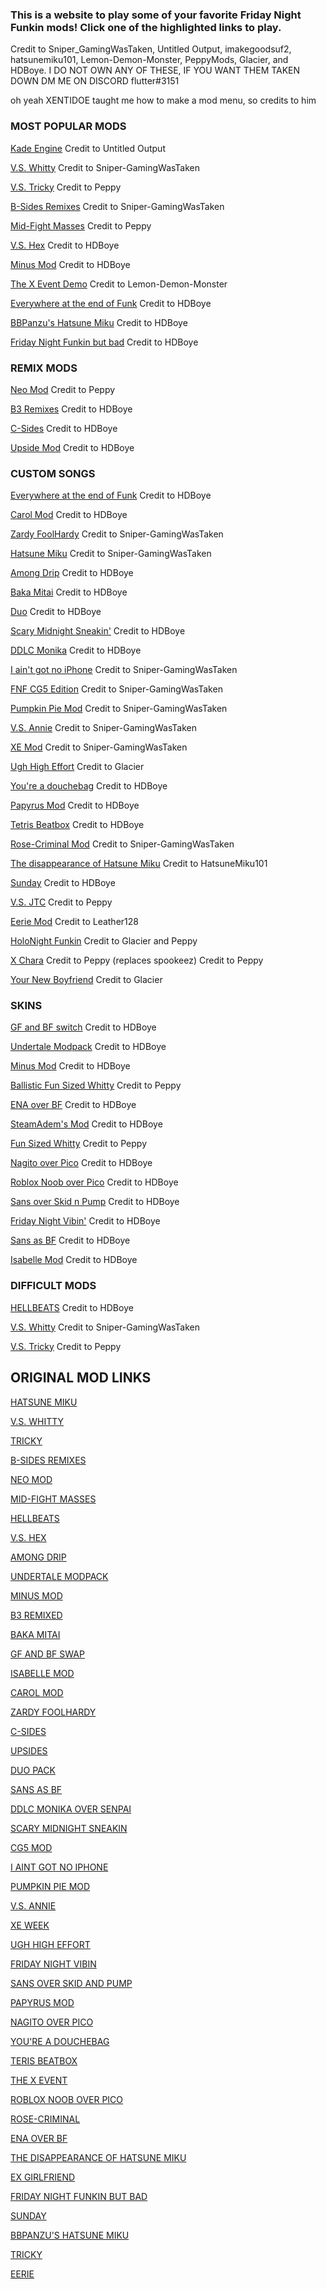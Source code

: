 ### This is a website to play some of your favorite Friday Night Funkin mods! Click one of the highlighted links to play.

Credit to Sniper_GamingWasTaken, Untitled Output, imakegoodsuf2, hatsunemiku101, Lemon-Demon-Monster, PeppyMods, Glacier, and HDBoye. I DO NOT OWN ANY OF THESE, IF YOU WANT THEM TAKEN DOWN DM ME ON DISCORD flutter#3151

oh yeah XENTIDOE taught me how to make a mod menu, so credits to him

### MOST POPULAR MODS



[Kade Engine](https://untitledoutput.itch.io/friday-night-funkin-kade-engine) Credit to Untitled Output

[V.S. Whitty](https://sniper-gamingwastaken.itch.io/friday-night-funkin-vs-whitty-full-week-optimized-kade-engine) Credit to Sniper-GamingWasTaken

[V.S. Tricky](https://elpeppywall.github.io/Mods/Tricky) Credit to Peppy

[B-Sides Remixes](https://sniper-gamingwastaken.itch.io/friday-night-funkin-b-sides-optimized-kade-engine-ver) Credit to Sniper-GamingWasTaken

[Mid-Fight Masses](https://elpeppywall.github.io/Mods/Sarvente) Credit to Peppy

[V.S. Hex](https://hdboye.github.io/FnfModAttempt/hex) Credit to HDBoye

[Minus Mod](https://hdboye.github.io/FnfModAttempt/minus) Credit to HDBoye

[The X Event Demo](https://lemon-demon-monster.itch.io/the-x-event-demo) Credit to Lemon-Demon-Monster

[Everywhere at the end of Funk](https://hdboye.github.io/FnfModAttempt2/end) Credit to HDBoye

[BBPanzu's Hatsune Miku](https://hdboye.github.io/FnfModAttempt2/bbmiku) Credit to HDBoye

[Friday Night Funkin but bad](https://hdboye.github.io/FnfModAttempt2/bad) Credit to HDBoye

### REMIX MODS



[Neo Mod](https://peppymods.itch.io/neo?secret=TNWwnRNyKy9ofksuJ9tFQ0ZMn1I) Credit to Peppy 

[B3 Remixes](https://hdboye.github.io/FnfModAttempt/bthree) Credit to HDBoye

[C-Sides](https://hdboye.github.io/FnfModAttempt/cside) Credit to HDBoye

[Upside Mod](https://hdboye.github.io/FnfModAttempt/upside) Credit to HDBoye

### CUSTOM SONGS

[Everywhere at the end of Funk](https://hdboye.github.io/FnfModAttempt2/end) Credit to HDBoye

[Carol Mod](https://hdboye.github.io/FnfModAttempt/carol) Credit to HDBoye

[Zardy FoolHardy](https://sniper-gamingwastaken.itch.io/friday-night-funkin-vs-zardy-full-week-optimized-kade-engine) Credit to Sniper-GamingWasTaken

[Hatsune Miku](https://sniper-gamingwastaken.itch.io/friday-night-funkin-miku-mod-kade) Credit to Sniper-GamingWasTaken

[Among Drip](https://hdboye.github.io/FnfModAttempt/drip) Credit to HDBoye

[Baka Mitai](https://hdboye.github.io/FnfModAttempt/mitai) Credit to HDBoye

[Duo](https://hdboye.github.io/FnfModAttempt/duo) Credit to HDBoye

[Scary Midnight Sneakin'](https://hdboye.github.io/FnfModAttempt/scary) Credit to HDBoye

[DDLC Monika](https://hdboye.github.io/FnfModAttempt/monika) Credit to HDBoye

[I ain't got no iPhone](https://sniper-gamingwastaken.itch.io/friday-night-funkin-but-monster-has-no-iphone) Credit to Sniper-GamingWasTaken

[FNF CG5 Edition](https://sniper-gamingwastaken.itch.io/friday-night-funkin-cg5-edition-full-week-optimized-kade-engine) Credit to Sniper-GamingWasTaken

[Pumpkin Pie Mod](https://sniper-gamingwastaken.itch.io/friday-night-funkin-pumkin-pie-custom-song) Credit to Sniper-GamingWasTaken

[V.S. Annie](https://sniper-gamingwastaken.itch.io/friday-night-funkin-annie-custom-week-optomized-kade-engine-version) Credit to Sniper-GamingWasTaken

[XE Mod](https://sniper-gamingwastaken.itch.io/friday-night-funkin-custom-week-xe-optimized) Credit to Sniper-GamingWasTaken

[Ugh High Effort](https://glacierr.itch.io/ugh) Credit to Glacier

[You're a douchebag](https://hdboye.github.io/FnfModAttempt/douchebag) Credit to HDBoye

[Papyrus Mod](https://hdboye.github.io/FnfModAttempt/papyrus) Credit to HDBoye

[Tetris Beatbox](https://hdboye.github.io/FnfModAttempt/tetris) Credit to HDBoye

[Rose-Criminal Mod](https://sniper-gamingwastaken.itch.io/friday-night-funkin-rose-criminal-port) Credit to Sniper-GamingWasTaken

[The disappearance of Hatsune Miku](https://hatsunemiku101.itch.io/the-disappearance-of-hatsune-miku) Credit to HatsuneMiku101

[Sunday](https://hdboye.github.io/FnfModAttempt2/sunday) Credit to HDBoye

[V.S. JTC](https://peppymods.itch.io/vs-jtc/download/DnXpsc2HncMqapf7j_jpwxvP5yzhBXFLOAr6FE26) Credit to Peppy

[Eerie Mod](https://leather128.itch.io/fnf-eerie-mod-ss-mod) Credit to Leather128

[HoloNight Funkin](https://glacierr.itch.io/holonight) Credit to Glacier and Peppy

[X Chara](https://elpeppywall.github.io/Mods/Xchara/) Credit to Peppy (replaces spookeez) Credit to Peppy

[Your New Boyfriend](https://glacierr.itch.io/simpbur) Credit to Glacier


### SKINS



[GF and BF switch](https://hdboye.github.io/FnfModAttempt/switch) Credit to HDBoye

[Undertale Modpack](https://hdboye.github.io/FnfModAttempt/undertale) Credit to HDBoye

[Minus Mod](https://hdboye.github.io/FnfModAttempt/minus) Credit to HDBoye

[Ballistic Fun Sized Whitty](https://peppymods.itch.io/whitty-ballistic-fun-sized) Credit to Peppy

[ENA over BF](https://hdboye.github.io/FnfModAttempt/ena) Credit to HDBoye

[SteamAdem's Mod](https://hdboye.github.io/FnfModAttempt/peter) Credit to HDBoye

[Fun Sized Whitty](https://peppymods.itch.io/fun-sized-whitty?secret=kKq7DWa9gveAbf2f1zv5flRiHY) Credit to Peppy

[Nagito over Pico](https://hdboye.github.io/FnfModAttempt/nagito) Credit to HDBoye

[Roblox Noob over Pico](https://hdboye.github.io/FnfModAttempt/noob) Credit to HDBoye

[Sans over Skid n Pump](https://hdboye.github.io/FnfModAttempt/sansvs) Credit to HDBoye

[Friday Night Vibin'](https://hdboye.github.io/FnfModAttempt2/vibin/) Credit to HDBoye

[Sans as BF](https://hdboye.github.io/FnfModAttempt/sans) Credit to HDBoye

[Isabelle Mod](https://hdboye.github.io/FnfModAttempt/isabelle) Credit to HDBoye


### DIFFICULT MODS



[HELLBEATS](https://hdboye.github.io/FnfModAttempt/hellbeats) Credit to HDBoye

[V.S. Whitty](https://sniper-gamingwastaken.itch.io/friday-night-funkin-vs-whitty-full-week-optimized-kade-engine) Credit to Sniper-GamingWasTaken

[V.S. Tricky](https://elpeppywall.github.io/Mods/Tricky) Credit to Peppy


## ORIGINAL MOD LINKS



[HATSUNE MIKU](https://gamebanana.com/gamefiles/17106)

[V.S. WHITTY](https://gamebanana.com/gamefiles/14457)

[TRICKY](https://gamebanana.com/gamefiles/17466)

[B-SIDES REMIXES](https://gamebanana.com/gamefiles/13686)

[NEO MOD](https://gamebanana.com/gamefiles/15172)

[MID-FIGHT MASSES](https://gamebanana.com/gamefiles/17646)

[HELLBEATS](https://gamebanana.com/gamefiles/13979)

[V.S. HEX](https://gamebanana.com/gamefiles/14942)

[AMONG DRIP](https://gamebanana.com/gamefiles/13904)

[UNDERTALE MODPACK](https://gamebanana.com/skins/184492)

[MINUS MOD](https://gamebanana.com/skins/186737)

[B3 REMIXED](https://gamebanana.com/gamefiles/13933)

[BAKA MITAI](https://gamebanana.com/gamefiles/13826)

[GF AND BF SWAP](https://gamebanana.com/skins/185192)

[ISABELLE MOD](https://gamebanana.com/skins/190056)

[CAROL MOD](https://gamebanana.com/gamefiles/15276)

[ZARDY FOOLHARDY](https://gamebanana.com/gamefiles/17880)

[C-SIDES](https://gamebanana.com/gamefiles/13928)

[UPSIDES](https://gamebanana.com/gamefiles/14943)

[DUO PACK](https://gamebanana.com/wips/53066)

[SANS AS BF](https://gamebanana.com/skins/184025)

[DDLC MONIKA OVER SENPAI](https://gamebanana.com/gamefiles/14832)

[SCARY MIDNIGHT SNEAKIN](https://gamebanana.com/gamefiles/14832)

[CG5 MOD](https://gamebanana.com/gamefiles/14966)

[I AINT GOT NO IPHONE](https://gamebanana.com/gamefiles/18796)

[PUMPKIN PIE MOD](https://gamebanana.com/gamefiles/15416)

[V.S. ANNIE](https://gamebanana.com/gamefiles/15994)

[XE WEEK](https://gamebanana.com/gamefiles/13990)

[UGH HIGH EFFORT](https://gamebanana.com/gamefiles/17077)

[FRIDAY NIGHT VIBIN](https://gamebanana.com/maps/214669)

[SANS OVER SKID AND PUMP](https://gamebanana.com/skins/184025)

[PAPYRUS MOD](https://gamebanana.com/skins/184993)

[NAGITO OVER PICO](https://gamebanana.com/skins/184963)

[YOU'RE A DOUCHEBAG](https://gamebanana.com/gamefiles/14569)

[TERIS BEATBOX](https://gamebanana.com/gamefiles/14257)

[THE X EVENT](https://gamebanana.com/gamefiles/18152)

[ROBLOX NOOB OVER PICO](https://gamebanana.com/skins/189645)

[ROSE-CRIMINAL](https://gamebanana.com/gamefiles/14837)

[ENA OVER BF](https://gamebanana.com/skins/185793)

[THE DISAPPEARANCE OF HATSUNE MIKU](https://gamebanana.com/gamefiles/14164)

[EX GIRLFRIEND](https://gamebanana.com/skins/186464)

[FRIDAY NIGHT FUNKIN BUT BAD](https://gamebanana.com/gamefiles/15933)

[SUNDAY](https://gamebanana.com/skins/184601)

[BBPANZU'S HATSUNE MIKU](https://gamebanana.com/skins/184101)

[TRICKY](https://elpeppywall.github.io/Mods/Tricky)

[EERIE](https://leather128.itch.io/fnf-eerie-mod-ss-mod)
